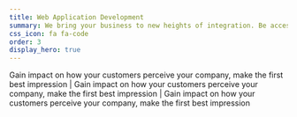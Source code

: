 ```yaml
---
title: Web Application Development
summary: We bring your business to new heights of integration. Be accessible anywhere and anyway.
css_icon: fa fa-code
order: 3
display_hero: true
---
```

Gain impact on how your customers perceive your company, make the first best impression | Gain impact on how your customers perceive your company, make the first best impression | Gain impact on how your customers perceive your company, make the first best impression
